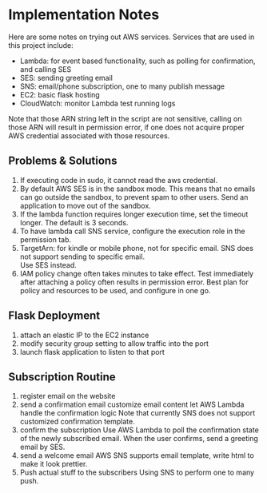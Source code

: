 # Implementation Notes

Here are some notes on trying out AWS services. Services that are used in this project include:

* Lambda: for event based functionality, such as polling for confirmation, and calling SES
* SES: sending greeting email
* SNS: email/phone subscription, one to many publish message
* EC2: basic flask hosting
* CloudWatch: monitor Lambda test running logs

Note that those ARN string left in the script are not sensitive, calling on those ARN will result in permission error,
if one does not acquire proper AWS credential associated with those resources.

## Problems & Solutions

1. If executing code in sudo, it cannot read the aws credential.
2. By default AWS SES is in the sandbox mode. This means that no emails can go outside the sandbox, to prevent spam to
   other users. Send an application to move out of the sandbox.
3. If the lambda function requires longer execution time, set the timeout longer. The default is 3 seconds.
4. To have lambda call SNS service, configure the execution role in the permission tab.
5. TargetArn: for kindle or mobile phone, not for specific email. SNS does not support sending to specific email.  
   Use SES instead.
6. IAM policy change often takes minutes to take effect. Test immediately after attaching a policy often results in
   permission error. Best plan for policy and resources to be used, and configure in one go.

## Flask Deployment

1. attach an elastic IP to the EC2 instance
2. modify security group setting to allow traffic into the port
3. launch flask application to listen to that port

## Subscription Routine

1. register email on the website
2. send a confirmation email customize email content let AWS Lambda handle the confirmation logic Note that currently
   SNS does not support customized confirmation template.
3. confirm the subscription Use AWS Lambda to poll the confirmation state of the newly subscribed email. When the user
   confirms, send a greeting email by SES.
4. send a welcome email AWS SNS supports email template, write html to make it look prettier.
5. Push actual stuff to the subscribers Using SNS to perform one to many push.


